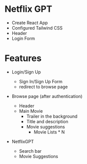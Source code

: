 # Netflix GPT

- Create React App
- Configured Tailwind CSS
- Header
- Login Form

# Features

- Login/Sign Up

  - Sign In/Sign Up Form
  - redirect to browse page

- Browse page (after authentication)

  - Header
  - Main Movie
    - Trailer in the background
    - Title and description
    - Movie suggestions
      - Movie Lists \* N

- NetflixGPT
  - Search bar
  - Movie Suggestions
